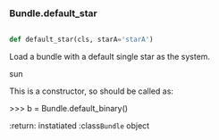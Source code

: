 ### Bundle.default_star

```py

def default_star(cls, starA='starA')

```



Load a bundle with a default single star as the system.

sun

This is a constructor, so should be called as:

&gt;&gt;&gt; b = Bundle.default_binary()

:return: instatiated :class`Bundle` object

